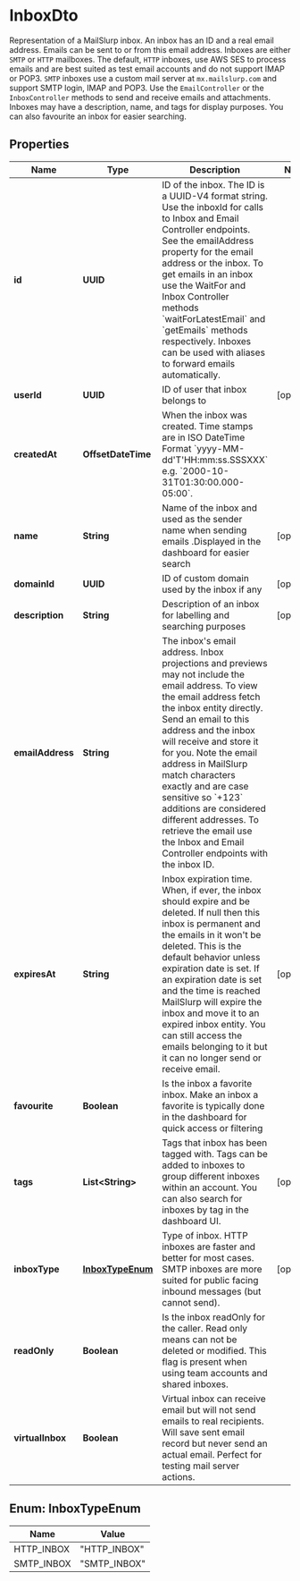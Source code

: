 

# InboxDto

Representation of a MailSlurp inbox. An inbox has an ID and a real email address. Emails can be sent to or from this email address. Inboxes are either `SMTP` or `HTTP` mailboxes. The default, `HTTP` inboxes, use AWS SES to process emails and are best suited as test email accounts and do not support IMAP or POP3. `SMTP` inboxes use a custom mail server at `mx.mailslurp.com` and support SMTP login, IMAP and POP3. Use the `EmailController` or the `InboxController` methods to send and receive emails and attachments. Inboxes may have a description, name, and tags for display purposes. You can also favourite an inbox for easier searching.

## Properties

| Name | Type | Description | Notes |
|------------ | ------------- | ------------- | -------------|
|**id** | **UUID** | ID of the inbox. The ID is a UUID-V4 format string. Use the inboxId for calls to Inbox and Email Controller endpoints. See the emailAddress property for the email address or the inbox. To get emails in an inbox use the WaitFor and Inbox Controller methods &#x60;waitForLatestEmail&#x60; and &#x60;getEmails&#x60; methods respectively. Inboxes can be used with aliases to forward emails automatically. |  |
|**userId** | **UUID** | ID of user that inbox belongs to |  [optional] |
|**createdAt** | **OffsetDateTime** | When the inbox was created. Time stamps are in ISO DateTime Format &#x60;yyyy-MM-dd&#39;T&#39;HH:mm:ss.SSSXXX&#x60; e.g. &#x60;2000-10-31T01:30:00.000-05:00&#x60;. |  |
|**name** | **String** | Name of the inbox and used as the sender name when sending emails .Displayed in the dashboard for easier search |  [optional] |
|**domainId** | **UUID** | ID of custom domain used by the inbox if any |  [optional] |
|**description** | **String** | Description of an inbox for labelling and searching purposes |  [optional] |
|**emailAddress** | **String** | The inbox&#39;s email address. Inbox projections and previews may not include the email address. To view the email address fetch the inbox entity directly. Send an email to this address and the inbox will receive and store it for you. Note the email address in MailSlurp match characters exactly and are case sensitive so &#x60;+123&#x60; additions are considered different addresses. To retrieve the email use the Inbox and Email Controller endpoints with the inbox ID. |  |
|**expiresAt** | **String** | Inbox expiration time. When, if ever, the inbox should expire and be deleted. If null then this inbox is permanent and the emails in it won&#39;t be deleted. This is the default behavior unless expiration date is set. If an expiration date is set and the time is reached MailSlurp will expire the inbox and move it to an expired inbox entity. You can still access the emails belonging to it but it can no longer send or receive email. |  [optional] |
|**favourite** | **Boolean** | Is the inbox a favorite inbox. Make an inbox a favorite is typically done in the dashboard for quick access or filtering |  |
|**tags** | **List&lt;String&gt;** | Tags that inbox has been tagged with. Tags can be added to inboxes to group different inboxes within an account. You can also search for inboxes by tag in the dashboard UI. |  [optional] |
|**inboxType** | [**InboxTypeEnum**](#InboxTypeEnum) | Type of inbox. HTTP inboxes are faster and better for most cases. SMTP inboxes are more suited for public facing inbound messages (but cannot send). |  [optional] |
|**readOnly** | **Boolean** | Is the inbox readOnly for the caller. Read only means can not be deleted or modified. This flag is present when using team accounts and shared inboxes. |  |
|**virtualInbox** | **Boolean** | Virtual inbox can receive email but will not send emails to real recipients. Will save sent email record but never send an actual email. Perfect for testing mail server actions. |  |



## Enum: InboxTypeEnum

| Name | Value |
|---- | -----|
| HTTP_INBOX | &quot;HTTP_INBOX&quot; |
| SMTP_INBOX | &quot;SMTP_INBOX&quot; |



